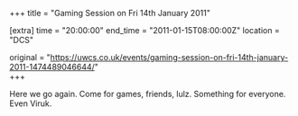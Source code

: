+++
title = "Gaming Session on Fri 14th January 2011"

[extra]
time = "20:00:00"
end_time = "2011-01-15T08:00:00Z"
location = "DCS"

original = "https://uwcs.co.uk/events/gaming-session-on-fri-14th-january-2011-1474489046644/"    
+++

Here we go again. Come for games, friends, lulz. Something for everyone. Even Viruk.

